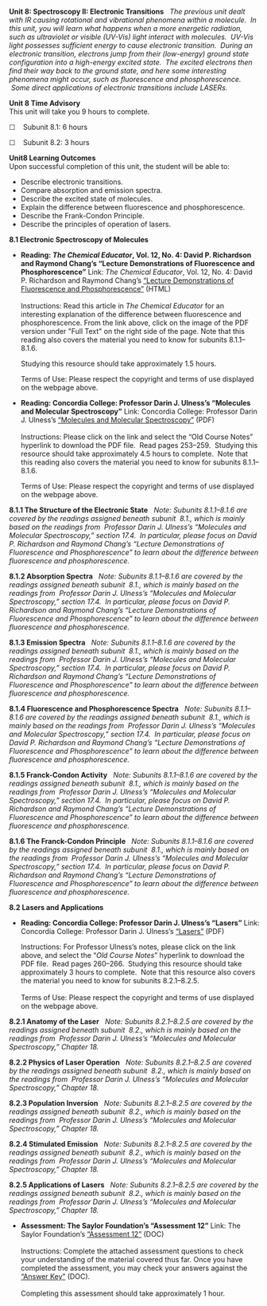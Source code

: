 **Unit 8: Spectroscopy II: Electronic Transitions** <span
id="8"></span> 
*The previous unit dealt with IR causing rotational and vibrational
phenomena within a molecule.  In this unit, you will learn what happens
when a more energetic radiation, such as ultraviolet or visible (UV-Vis)
light interact with molecules.  UV-Vis light possesses sufficient energy
to cause electronic transition.  During an electronic transition,
electrons jump from their (low-energy) ground state configuration into a
high-energy excited state.  The excited electrons then find their way
back to the ground state, and here some interesting phenomena might
occur, such as fluorescence and phosphorescence.  Some direct
applications of electronic transitions include LASERs.*

**Unit 8 Time Advisory**  
This unit will take you 9 hours to complete.  
  
 ☐    Subunit 8.1: 6 hours  
  
 ☐    Subunit 8.2: 3 hours

**Unit8 Learning Outcomes**  
Upon successful completion of this unit, the student will be able to:
-   Describe electronic transitions.
-   Compare absorption and emission spectra.
-   Describe the excited state of molecules.
-   Explain the difference between fluorescence and phosphorescence.
-   Describe the Frank-Condon Principle.
-   Describe the principles of operation of lasers.

**8.1 Electronic Spectroscopy of Molecules** <span id="8.1"></span> 
-   **Reading: *The Chemical Educator*, Vol. 12, No. 4: David P.
    Richardson and Raymond Chang’s “Lecture Demonstrations of
    Fluorescence and Phosphorescence”**
    Link: *The Chemical Educator*, Vol. 12, No. 4: David P. Richardson
    and Raymond Chang’s [“Lecture Demonstrations of Fluorescence and
    Phosphorescence”](http://www.researchgate.net/publication/228873829_Lecture_Demonstrations_of_Fluorescence_and_Phosphorescence)
    (HTML)  
        
     Instructions: Read this article in *The Chemical Educator* for an
    interesting explanation of the difference between fluorescence and
    phosphorescence. From the link above, click on the image of the PDF
    version under "Full Text" on the right side of the page. Note that
    this reading also covers the material you need to know for subunits
    8.1.1–8.1.6.  
      
     Studying this resource should take approximately 1.5 hours.    
      
     Terms of Use: Please respect the copyright and terms of use
    displayed on the webpage above.

-   **Reading: Concordia College: Professor Darin J. Ulness’s “Molecules
    and Molecular Spectroscopy”**
    Link: Concordia College: Professor Darin J. Ulness’s [“Molecules and
    Molecular
    Spectroscopy”](http://www.cord.edu/faculty/ulnessd/pchem/pchem.html)
    (PDF)  
        
     Instructions: Please click on the link and select the “Old Course
    Notes” hyperlink to download the PDF file.  Read pages 253–259.
     Studying this resource should take approximately 4.5 hours to
    complete.  Note that this reading also covers the material you need
    to know for subunits 8.1.1–8.1.6.  
      
     Terms of Use: Please respect the copyright and terms of use
    displayed on the webpage above. 

**8.1.1 The Structure of the Electronic State** <span
id="8.1.1"></span> 
*Note: Subunits 8.1.1–8.1.6 are covered by the readings assigned beneath
subunit  8.1., which is mainly based on the readings from  Professor
Darin J. Ulness’s “Molecules and Molecular Spectroscopy,” section 17.4.
 In particular, please focus on David P. Richardson and Raymond Chang’s
“Lecture Demonstrations of Fluorescence and Phosphorescence” to learn
about the difference between fluorescence and phosphorescence.*

**8.1.2 Absorption Spectra** <span id="8.1.2"></span> 
*Note: Subunits 8.1.1–8.1.6 are covered by the readings assigned beneath
subunit  8.1., which is mainly based on the readings from  Professor
Darin J. Ulness’s “Molecules and Molecular Spectroscopy,” section 17.4.
 In particular, please focus on David P. Richardson and Raymond Chang’s
“Lecture Demonstrations of Fluorescence and Phosphorescence” to learn
about the difference between fluorescence and phosphorescence.*

**8.1.3 Emission Spectra** <span id="8.1.3"></span> 
*Note: Subunits 8.1.1–8.1.6 are covered by the readings assigned beneath
subunit  8.1., which is mainly based on the readings from  Professor
Darin J. Ulness’s “Molecules and Molecular Spectroscopy,” section 17.4.
 In particular, please focus on David P. Richardson and Raymond Chang’s
“Lecture Demonstrations of Fluorescence and Phosphorescence” to learn
about the difference between fluorescence and phosphorescence.*

**8.1.4 Fluorescence and Phosphorescence Spectra** <span
id="8.1.4"></span> 
*Note: Subunits 8.1.1–8.1.6 are covered by the readings assigned beneath
subunit  8.1., which is mainly based on the readings from  Professor
Darin J. Ulness’s “Molecules and Molecular Spectroscopy,” section 17.4.
 In particular, please focus on David P. Richardson and Raymond Chang’s
“Lecture Demonstrations of Fluorescence and Phosphorescence” to learn
about the difference between fluorescence and phosphorescence.*

**8.1.5 Franck-Condon Activity** <span id="8.1.5"></span> 
*Note: Subunits 8.1.1–8.1.6 are covered by the readings assigned beneath
subunit  8.1., which is mainly based on the readings from  Professor
Darin J. Ulness’s “Molecules and Molecular Spectroscopy,” section 17.4.
 In particular, please focus on David P. Richardson and Raymond Chang’s
“Lecture Demonstrations of Fluorescence and Phosphorescence” to learn
about the difference between fluorescence and phosphorescence.*

**8.1.6 The Franck-Condon Principle** <span id="8.1.6"></span> 
*Note: Subunits 8.1.1–8.1.6 are covered by the readings assigned beneath
subunit  8.1., which is mainly based on the readings from  Professor
Darin J. Ulness’s “Molecules and Molecular Spectroscopy,” section 17.4.
 In particular, please focus on David P. Richardson and Raymond Chang’s
“Lecture Demonstrations of Fluorescence and Phosphorescence” to learn
about the difference between fluorescence and phosphorescence.*

**8.2 Lasers and Applications** <span id="8.2"></span> 
-   **Reading: Concordia College: Professor Darin J. Ulness’s “Lasers”**
    Link: Concordia College: Professor Darin J. Ulness’s
    [“Lasers”](http://www.cord.edu/faculty/ulnessd/pchem/pchem.html)
    (PDF)  
      
     Instructions: For Professor Ulness’s notes, please click on the
    link above, and select the “*Old Course Notes*” hyperlink to
    download the PDF file.  Read pages 260–266.  Studying this resource
    should take approximately 3 hours to complete.  Note that this
    resource also covers the material you need to know for subunits
    8.2.1–8.2.5.  
        
     Terms of Use: Please respect the copyright and terms of use
    displayed on the webpage above.

**8.2.1 Anatomy of the Laser** <span id="8.2.1"></span> 
*Note: Subunits 8.2.1–8.2.5 are covered by the readings assigned beneath
subunit  8.2., which is mainly based on the readings from  Professor
Darin J. Ulness’s “Molecules and Molecular Spectroscopy,” Chapter 18.*

**8.2.2 Physics of Laser Operation** <span id="8.2.2"></span> 
*Note: Subunits 8.2.1–8.2.5 are covered by the readings assigned beneath
subunit  8.2., which is mainly based on the readings from  Professor
Darin J. Ulness’s “Molecules and Molecular Spectroscopy,” Chapter 18.*

**8.2.3 Population Inversion** <span id="8.2.3"></span> 
*Note: Subunits 8.2.1–8.2.5 are covered by the readings assigned beneath
subunit  8.2., which is mainly based on the readings from  Professor
Darin J. Ulness’s “Molecules and Molecular Spectroscopy,” Chapter 18.*

**8.2.4 Stimulated Emission** <span id="8.2.4"></span> 
*Note: Subunits 8.2.1–8.2.5 are covered by the readings assigned beneath
subunit  8.2., which is mainly based on the readings from  Professor
Darin J. Ulness’s “Molecules and Molecular Spectroscopy,” Chapter 18.*

**8.2.5 Applications of Lasers** <span id="8.2.5"></span> 
*Note: Subunits 8.2.1–8.2.5 are covered by the readings assigned beneath
subunit  8.2., which is mainly based on the readings from  Professor
Darin J. Ulness’s “Molecules and Molecular Spectroscopy,” Chapter 18.*

-   **Assessment: The Saylor Foundation’s “Assessment 12”**
    Link: The Saylor Foundation’s [“Assessment
    12”](https://resources.saylor.org/wwwresources/archived/site/wp-content/uploads/2014/02/CHEM106-Assessment12-FINAL.docx)
    (DOC)  
        
     Instructions: Complete the attached assessment questions to check
    your understanding of the material covered thus far. Once you have
    completed the assessment, you may check your answers against the
    [“Answer
    Key”](https://resources.saylor.org/wwwresources/archived/site/wp-content/uploads/2014/02/CHEM106-Assessment12-AnswerKey-FINAL.docx)
    (DOC).  
        
     Completing this assessment should take approximately 1 hour.


